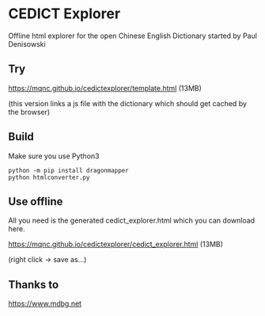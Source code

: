 # CEDICT Explorer
Offline html explorer for the open Chinese English Dictionary started by Paul Denisowski

## Try
https://mqnc.github.io/cedictexplorer/template.html (13MB)

(this version links a js file with the dictionary which should get cached by the browser)

## Build
Make sure you use Python3

```
python -m pip install dragonmapper
python htmlconverter.py
```

## Use offline
All you need is the generated cedict_explorer.html which you can download here.

https://mqnc.github.io/cedictexplorer/cedict_explorer.html (13MB)

(right click -> save as...)

## Thanks to
https://www.mdbg.net
